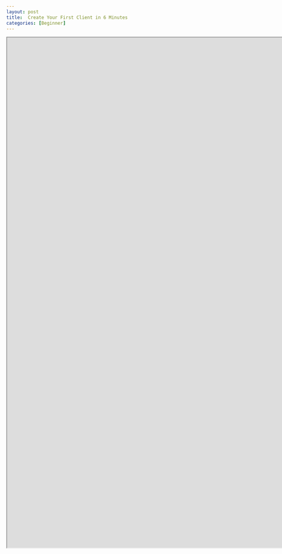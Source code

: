 ```yaml
---
layout: post
title:  Create Your First Client in 6 Minutes
categories: [Beginner]
---
```


<iframe allowfullscreen=yes" style="width:60vh; height:calc(60vh/1.77);" src="https://www.youtube.com/embed/FHOlIL3OnwI?clip=&amp;clipt=EAAYAA%3D%3D"></iframe>
